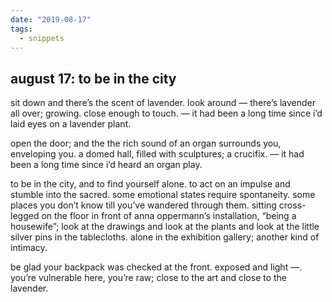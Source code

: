 ```yaml
---
date: "2019-08-17"
tags:
  - snippets
---
```

## august 17: to be in the city

sit down and there’s the scent of lavender. look around — there’s lavender all over; growing. close enough to touch. — it had been a long time since i’d laid eyes on a lavender plant.

open the door; and the the rich sound of an organ surrounds you, enveloping you. a domed hall, filled with sculptures; a crucifix. — it had been a long time since i’d heard an organ play.

to be in the city, and to find yourself alone. to act on an impulse and stumble into the sacred. some emotional states require spontaneity. some places you don’t know till you’ve wandered through them.
sitting cross-legged on the floor in front of anna oppermann’s installation, “being a housewife”; look at the drawings and look at the plants and look at the little silver pins in the tablecloths. alone in the exhibition gallery; another kind of intimacy.

be glad your backpack was checked at the front. exposed and light —. you’re vulnerable here, you’re raw; close to the art and close to the lavender.
